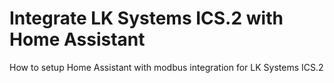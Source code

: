# Integrate LK Systems ICS.2 with Home Assistant
How to setup Home Assistant with modbus integration for LK Systems ICS.2

